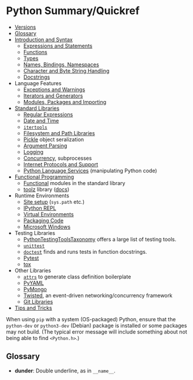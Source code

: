 Python Summary/Quickref
=======================

* [Versions](version.md)
* [Glossary](https://docs.python.org/3/glossary.html)
* [Introduction and Syntax](language.md)
  - [Expressions and Statements](expressions.md)
  - [Functions](functions.md)
  - [Types](types.md)
  - [Names, Bindings, Namespaces](name-binding.md)
  - [Character and Byte String Handling](string.md)
  - [Docstrings](docstring.md)
* Language Features
  - [Exceptions and Warnings](exceptions.md)
  - [Iterators and Generators](iter.md)
  - [Modules, Packages and Importing](import.md)
* [Standard Libraries](stdlib.md)
  - [Regular Expressions](regexp.md)
  - [Date and Time](datetime.md)
  - [`itertools`](iter.md)
  - [Filesystem and Path Libraries](files.md)
  - [Pickle](pickle.md) object seralization
  - [Argument Parsing](argparse.md)
  - [Logging](logging.md)
  - [Concurrency](concurrency.md), subprocesses
  - [Internet Protocols and Support](internet.md)
  - [Python Language Services](ast.md) (manipulating Python code)
* [Functional Programming](fp.md)
  - [Functional] modules in the standard library
  - [toolz][toolz-pypy] library ([docs][toolz-docs])
* Runtime Environments
  - [Site setup](runtime/site.md) (`sys.path` etc.)
  - [IPython REPL](runtime/ipython.md)
  - [Virtual Environments](runtime/virtualenv.md)
  - [Packaging Code](runtime/packaging.md)
  - [Microsoft Windows](runtime/win.md)
* Testing Libraries
  - [PythonTestingToolsTaxonomy][PTTT] offers a large list of testing tools.
  - [`unittest`](test/unittest.md)
  - [`doctest`] finds and runs tests in function docstrings.
  - [Pytest](test/pytest.md)
  - [tox](test/tox.md)
* Other Libraries
  - [`attrs`](lib/attrs.md) to generate class definition boilerplate
  - [PyYAML](lib/yaml.md)
  - [PyMongo](lib/pymongo.md)
  - [Twisted](lib/twisted/), an event-driven networking/concurrency framework
  - [Git Libraries](lib/git.md)
* [Tips and Tricks](tips.md)

When using `pip` with a system (OS-packaged) Python, ensure that the
`python-dev` or `python3-dev` (Debian) package is installed or some
packages may not build. (The typical error message will include
something about not being able to find `<Python.h>`.)


Glossary
--------

* __dunder__: Double underline, as in `__name__`.



[PTTT]: https://wiki.python.org/moin/PythonTestingToolsTaxonomy
[`doctest`]: https://docs.python.org/3/library/doctest.html
[functional]: https://docs.python.org/3/library/functional.html
[toolz-docs]: https://toolz.readthedocs.io/
[toolz-pypy]: https://pypi.python.org/pypi/toolz
